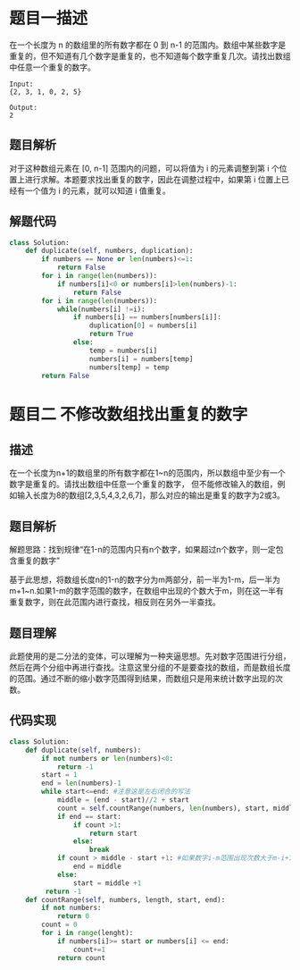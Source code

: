 # 题目一描述

在一个长度为 n 的数组里的所有数字都在 0 到 n-1 的范围内。数组中某些数字是重复的，但不知道有几个数字是重复的，也不知道每个数字重复几次。请找出数组中任意一个重复的数字。

```
Input:
{2, 3, 1, 0, 2, 5}

Output:
2
```

## 题目解析

对于这种数组元素在 [0, n-1] 范围内的问题，可以将值为 i 的元素调整到第 i 个位置上进行求解。本题要求找出重复的数字，因此在调整过程中，如果第 i 位置上已经有一个值为 i 的元素，就可以知道 i 值重复。

## 解题代码

```python
class Solution:
    def duplicate(self, numbers, duplication):
        if numbers == None or len(numbers)<=1:
            return False
        for i in range(len(numbers)):
            if numbers[i]<0 or numbers[i]>len(numbers)-1:
                return False
        for i in range(len(numbers)):
            while(numbers[i] !=i):
                if numbers[i] == numbers[numbers[i]]:
                    duplication[0] = numbers[i]
                    return True
                else:
                    temp = numbers[i]
                    numbers[i] = numbers[temp]
                    numbers[temp] = temp
        return False
```

# 题目二 不修改数组找出重复的数字

## 描述

在一个长度为n+1的数组里的所有数字都在1~n的范围内，所以数组中至少有一个数字是重复的。请找出数组中任意一个重复的数字，
但不能修改输入的数组，例如输入长度为8的数组[2,3,5,4,3,2,6,7]，那么对应的输出是重复的数字为2或3。

## 题目解析

解题思路：找到规律“在1-n的范围内只有n个数字，如果超过n个数字，则一定包含重复的数字”

基于此思想，将数组长度n的1-n的数字分为m两部分，前一半为1-m，后一半为m+1~n.如果1-m的数字范围的数字，在数组中出现的个数大于m，则在这一半有重复数字，则在此范围内进行查找，相反则在另外一半查找。

## 题目理解

此题使用的是二分法的变体，可以理解为一种夹逼思想。先对数字范围进行分组，然后在两个分组中再进行查找。注意这里分组的不是要查找的数组，而是数组长度的范围。通过不断的缩小数字范围得到结果，而数组只是用来统计数字出现的次数。

## 代码实现

```python
class Solution:
    def duplicate(self, numbers):
        if not numbers or len(numbers)<0:
            return -1
        start = 1
        end = len(numbers)-1
        while start<=end: #注意这是左右闭合的写法
            middle = (end - start)//2 + start
            count = self.countRange(numbers, len(numbers), start, middle)
            if end == start:
                if count >1:
                    return start
                else:
                    break
            if count > middle - start +1: #如果数字i-m范围出现次数大于m-i+1，则此范围数字有重复
                end = middle
            else:
                start = middle +1
         return -1
	def countRange(self, numbers, length, start, end):
		if not numbers:
            return 0
        count = 0
        for i in range(lenght):
            if numbers[i]>= start or numbers[i] <= end:
                count+=1
            return count
```


